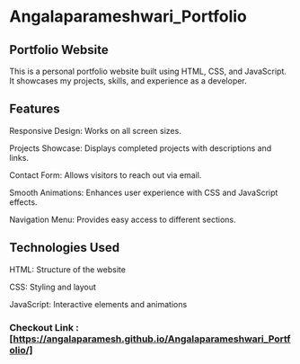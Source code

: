 # Angalaparameshwari_Portfolio

## Portfolio Website
This is a personal portfolio website built using HTML, CSS, and JavaScript. It showcases my projects, skills, and experience as a developer.

## Features
Responsive Design: Works on all screen sizes.

Projects Showcase: Displays completed projects with descriptions and links.

Contact Form: Allows visitors to reach out via email.

Smooth Animations: Enhances user experience with CSS and JavaScript effects.

Navigation Menu: Provides easy access to different sections.

## Technologies Used
HTML: Structure of the website

CSS: Styling and layout

JavaScript: Interactive elements and animations

### Checkout Link : [https://angalaparamesh.github.io/Angalaparameshwari_Portfolio/]
